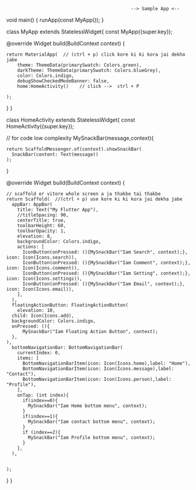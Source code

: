                                                   --> Sample App <--
void main() {
  runApp(const MyApp());
}



class MyApp extends StatelessWidget{
  const MyApp({super.key});

  @override
  Widget build(BuildContext context) {

    return MaterialApp(  // (ctrl + p) click kore ki ki kora jai dekha jabe
        theme: ThemeData(primarySwatch: Colors.green),
        darkTheme: ThemeData(primarySwatch: Colors.blueGrey),
        color: Colors.indigo,
        debugShowCheckedModeBanner: false,
        home:HomeActivity()    // click -->  ctrl + P

    );
  }
}



class HomeActivity extends StatelessWidget{
  const HomeActivity({super.key});

  // for code low complexity
  MySnackBar(message,context){

    return ScaffoldMessenger.of(context).showSnackBar(
      SnackBar(content: Text(message))
    );
  }


  @override
  Widget build(BuildContext context) {

    // scaffold er vitore whole screen a ja thakbe tai thakbe
    return Scaffold(  //(ctrl + p) use kore ki ki kora jai dekha jabe
      appBar: AppBar(
        title: Text("My Flutter App"),
        //titleSpacing: 90,
        centerTitle: true,
        toolbarHeight: 60,
        toolbarOpacity: 1,
        elevation: 8,
        backgroundColor: Colors.indigo,
        actions: [
          IconButton(onPressed: (){MySnackBar("Iam Search", context);}, icon: Icon(Icons.search)),
          IconButton(onPressed: (){MySnackBar("Iam Comment", context);}, icon: Icon(Icons.comment)),
          IconButton(onPressed: (){MySnackBar("Iam Setting", context);}, icon: Icon(Icons.settings)),
          IconButton(onPressed: (){MySnackBar("Iam Email", context);}, icon: Icon(Icons.email)),
        ],
      ),
      floatingActionButton: FloatingActionButton(
        elevation: 10,
      child: Icon(Icons.add),
      backgroundColor: Colors.indigo,
      onPressed: (){
          MySnackBar("Iam Floating Action Button", context);
      },
    ),
      bottomNavigationBar: BottomNavigationBar(
        currentIndex: 0,
        items: [
          BottomNavigationBarItem(icon: Icon(Icons.home),label: "Home"),
          BottomNavigationBarItem(icon: Icon(Icons.message),label: "Contact"),
          BottomNavigationBarItem(icon: Icon(Icons.person),label: "Profile"),
        ],
        onTap: (int index){
          if(index==0){
            MySnackBar("Iam Home bottom menu", context);
          }
          if(index==1){
            MySnackBar("Iam contact bottom menu", context);
          }
          if (index==2){
            MySnackBar("Iam Profile bottom menu", context);
          }
        },
      ),


    );
  }
}
